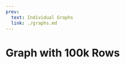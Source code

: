 ```yaml
---
prev:
  text: Individual Graphs
  link: ./graphs.md
---
```


<script setup>
  import Graph50k from './Graph100k.vue'
</script>

# Graph with 100k Rows

<Graph50k />

